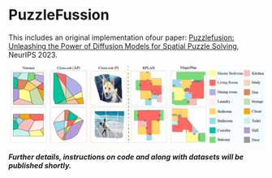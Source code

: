 # PuzzleFussion
This includes an original implementation ofour paper:
[Puzzlefusion: Unleashing the Power of Diffusion Models for Spatial Puzzle Solving](https://arxiv.org/pdf/2211.13785.pdf), NeurIPS 2023.



![Model dataset](imgs/dataset2.png)



***Further details, instructions on code and along with datasets will be published shortly.***
